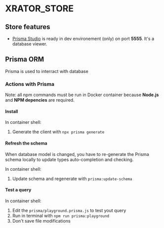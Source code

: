 # XRATOR_STORE

## Store features

- [Prisma Studio](https://www.prisma.io/studio) is ready in dev environement (only) on port **5555**. It's a database viewer.

## Prisma ORM

Prisma is used to interract with database

### Actions with Prisma

Note: all npm commands must be run in Docker container because **Node.js** and **NPM depencies** are required.

#### Install

In container shell:

1. Generate the client with `npx prisma generate`

#### Refresh the schema

When database model is changed, you have to re-generate the Prisma schema locally to update types auto-completion and checking.

In container shell:

1. Update schema and regenerate with `prisma:update-schema`

#### Test a query

In container shell:

1. Edit the `prisma/playground.prisma.js` to test yout query
1. Run in terminal with `npm run prisma:playground`
1. Don't save file modifications
